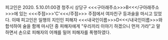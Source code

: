 피고인은 2020. 5.10.01:00경 청주시 상당구 <<<구아래주소>>>B<<</구아래주소>>>에 있는 <<<주점>>>'C'<<</주점>>> 주점에서 여자친구 등과술을 마시고 있었다. 이때 피고인은 일행의 지인인 피해자 <<<내국인이름>>>D<<</내국인이름>>>와 합석하여 술을 함께 마시던 중 피해자에게 "우리끼리 이야기 하겠으니 먼저 가라"고 말하면서 손으로 피해자의 어깨를 밀어 피해자를 폭행하였다.